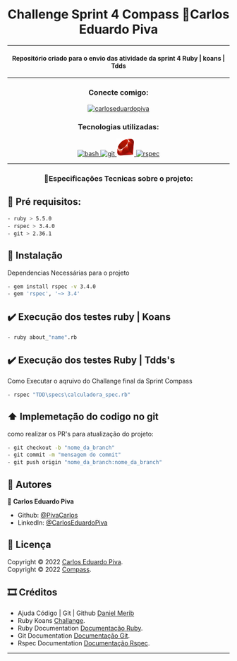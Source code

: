 <h1 align="center">Challenge Sprint 4 Compass 🙋Carlos Eduardo Piva</h1>

***
<h4 align="center">Repositório criado para o envio das atividade da sprint 4 Ruby | koans | Tdds</h4>

***

<h3 align="center">Conecte comigo:</h3>
<p align="center">
<a href="https://linkedin.com/in/carloseduardopiva" target="blank"><img align="center" src="https://raw.githubusercontent.com/rahuldkjain/github-profile-readme-generator/master/src/images/icons/Social/linked-in-alt.svg" alt="carloseduardopiva" height="30" width="40" /></a>
</p>

<h3 align="center">Tecnologias utilizadas:</h3>
<p align="center"> <a href="https://www.gnu.org/software/bash/" target="_blank" rel="noreferrer"> <img src="https://www.vectorlogo.zone/logos/gnu_bash/gnu_bash-icon.svg" alt="bash" width="40" height="40"/> </a> <a href="https://git-scm.com/" target="_blank" rel="noreferrer"> <img src="https://www.vectorlogo.zone/logos/git-scm/git-scm-icon.svg" alt="git" width="40" height="40"/> </a> <a href="https://www.ruby-lang.org/en/" target="_blank" rel="noreferrer"> <img src="https://raw.githubusercontent.com/devicons/devicon/master/icons/ruby/ruby-original.svg" alt="ruby" width="40" height="40"/> </a></a><a href="https://rspec.info/" target="_blank" rel="noreferrer"> <img src="https://rspec.info/images/logo.png" alt="rspec" width="40" height="40"/> </a> </p> </p>

***
<h3 align="center">👾Especificações Tecnicas sobre o projeto:
</h3>

## 📃​ Pré requisitos:
```sh
- ruby > 5.5.0
- rspec > 3.4.0
- git > 2.36.1
```
## 📁​ Instalação 
 Dependencias Necessárias para o projeto 
```sh
- gem install rspec -v 3.4.0
- gem 'rspec', '~> 3.4'
```

## ✔️​ Execução dos testes ruby | Koans 
```sh
- ruby about_"name".rb
```
## ✔️​ Execução dos testes Ruby | Tdds's 
 Como Executar o aqruivo do Challange final da Sprint Compass

```sh
- rspec "TDD\specs\calculadora_spec.rb"
```
## ​⬆️​ Implemetação do codigo no git 
 como realizar os PR's para atualização do projeto:
```sh
- git checkout -b "nome_da_branch"
- git commit -m "mensagem do commit"
- git push origin "nome_da_branch:nome_da_branch"

```
## 🙋 Autores 

🙋 **Carlos Eduardo Piva**

* Github: [@PivaCarlos](https://github.com/PivaCarlos)
* LinkedIn: [@CarlosEduardoPiva](https://www.linkedin.com/in/carloseduardopiva/)

## 📝 Licença

Copyright © 2022 [Carlos Eduardo Piva](https://github.com/PivaCarlos).<br />
Copyright © 2022 [Compass](https://compass.uol/).<br /> 

## 🎞️​ Créditos
* Ajuda Código | Git | Github [Daniel Merib](https://github.com/ypek)
* Ruby Koans [Challange](http://rubykoans.com/).<br />
* Ruby Documentation [Documentação Ruby](https://www.ruby-lang.org/pt/documentation/).<br />
* Git Documentation [Documentação Git](https://git-scm.com/doc).<br />
* Rspec Documentation [Documentação Rspec](https://rspec.info/documentation/).<br />

***

